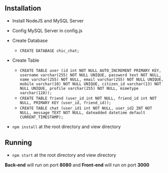 ## Installation
- Install NodeJS and MySQL Server
- Config MySQL Server in config.js
- Create Database
  - `CREATE DATABASE chic_chat;`
- Create Table
  - `CREATE TABLE user (id int NOT NULL AUTO_INCREMENT PRIMARY KEY, username varchar(255) NOT NULL UNIQUE, password text NOT NULL, name varchar(255) NOT NULL, email varchar(255) NOT NULL UNIQUE, mobile varchar(10) NOT NULL UNIQUE, citizen_id varchar(13) NOT NULL UNIQUE, profile varchar(255) NOT NULL, mimetype varchar(128));`
  - `CREATE TABLE friend (user_id int NOT NULL, friend_id int NOT NULL, PRIMARY KEY (user_id, friend_id));`
  - `CREATE TABLE chat (user_id1 int NOT NULL, user_id2 INT NOT NULL, message TEXT NOT NULL, dateadded datetime default CURRENT_TIMESTAMP);`

- `npm install` at the root directory and view directory

## Running
- `npm start` at the root directory and view directory

**Back-end** will run on port **8080** and **Front-end** will run on port **3000**
